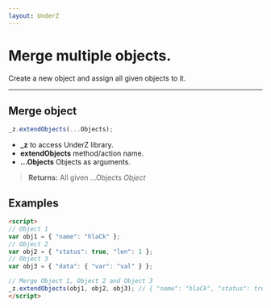 ```yaml
---
layout: UnderZ
---
```

# Merge multiple objects.
Create a new object and assign all given objects to it.

***


## Merge object
```js
_z.extendObjects(...Objects);
```

* **_z** to access UnderZ library.
* **extendObjects** method/action name.
* **...Objects** Objects as arguments.

> **Returns:** All given ...Objects _Object_


## Examples

```html
<script>
// Object 1
var obj1 = { "name": "hlaCk" };
// Object 2
var obj2 = { "status": true, "len": 1 };
// Object 3
var obj3 = { "data": { "var": "val" } };

// Merge Object 1, Object 2 and Object 3
_z.extendObjects(obj1, obj2, obj3); // { "name": "hlaCk", "status": true, "len": 1, "data": { "var":"val" } }
</script>

```
